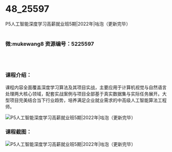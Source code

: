 # 48_25597
P5人工智能深度学习高薪就业班5期|2022年|咕泡（更新完毕）
<br/></br>
<h3>微:mukewang8 资源编号：5225597</h3>
<br/></br>
<h3>课程介绍：</h3>
<p>课程内容全面覆盖深度学习算法及其项目实战，主要应用于计算机视觉与自然语言处理两大核心领域，配套实战案例与项目全部基于真实数据集与实际任务展开。大型项目完美结合当下行业趋势，培养满足企业就业需求的中高级<a title="查看与 人工智能 相关的文章" target="_blank">人工智能</a>算法工程师。</p>
<p><img src="https://www.ko996.com/wp-content/uploads/img/2022/08/1-300x142.png" alt="P5人工智能深度学习高薪就业班5期|2022年|咕泡（更新完毕）"></p>
<div class="info-desc">
<h3>课程截图：</h3>
<p><img src="https://www.ko996.com/wp-content/uploads/img/2022/08/2-92.png" alt="P5人工智能深度学习高薪就业班5期|2022年|咕泡（更新完毕）"></p>


			
</div>
